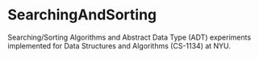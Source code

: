 # SearchingAndSorting

Searching/Sorting Algorithms and Abstract Data Type (ADT) experiments implemented for Data Structures and Algorithms (CS-1134) at NYU.
